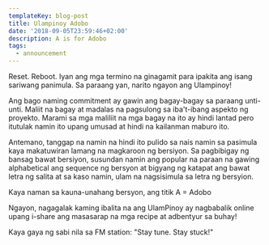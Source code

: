 ```yaml
---
templateKey: blog-post
title: Ulampinoy Adobo
date: '2018-09-05T23:59:46+02:00'
description: A is for Adobo
tags:
  - announcement
---
```

Reset. Reboot. Iyan ang mga termino na ginagamit para ipakita ang isang sariwang panimula. Sa paraang yan, narito ngayon ang Ulampinoy!

Ang bago naming commitment ay gawin ang bagay-bagay sa paraang unti-unti. Maliit na bagay at madalas na pagsulong sa iba't-ibang aspekto ng proyekto. Marami sa mga maliliit na mga bagay na ito ay hindi lantad pero itutulak namin ito upang umusad at hindi na kailanman maburo ito.

Antemano, tanggap na namin na hindi ito pulido sa nais namin sa pasimula kaya makatuwiran lamang na magkaroon ng bersiyon. Sa pagbibigay ng bansag bawat bersiyon, susundan namin ang popular na paraan na gawing alphabetical ang sequence ng bersyon at bigyang ng katapat ang bawat letra ng salita at sa kaso namin, ulam na nagsisimula sa letra ng bersyion.

Kaya naman sa kauna-unahang bersyon, ang titik A = Adobo

Ngayon, nagagalak kaming ibalita na ang UlamPinoy ay nagbabalik online upang i-share ang masasarap na mga recipe at adbentyur sa buhay!

Kaya gaya ng sabi nila sa FM station: "Stay tune. Stay stuck!"
